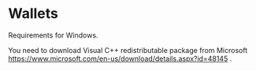 # Wallets

Requirements for Windows.

You need to download Visual C++ redistributable package from Microsoft https://www.microsoft.com/en-us/download/details.aspx?id=48145 . 
